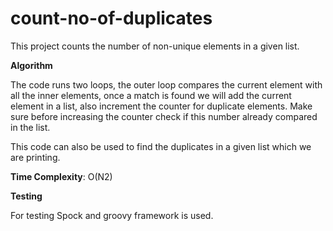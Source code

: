 # count-no-of-duplicates

This project counts the number of non-unique elements in a given list.

**Algorithm**

The code runs two loops, the outer loop compares the current element with all the inner elements, 
once a match is found we will add the current element in a list, also increment the counter for duplicate elements.
Make sure before increasing the counter check if this number already compared in the list.

This code can also be used to find the duplicates in a given list which we are printing.

**Time Complexity**: O(N2)

**Testing**

For testing Spock and groovy framework is used.
